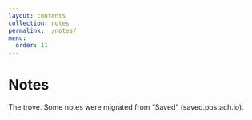 ```yaml
---
layout:	contents
collection:	notes
permalink:	/notes/
menu:
  order: 11
---
```


# Notes

The trove. Some notes were migrated from “Saved” (saved.postach.io).
